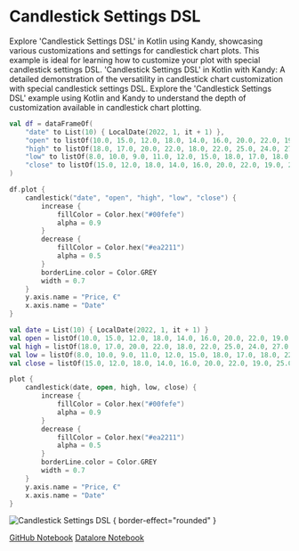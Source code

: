 # Candlestick Settings DSL

<web-summary>
Explore 'Candlestick Settings DSL' in Kotlin using Kandy, showcasing various customizations 
and settings for candlestick chart plots. This example is ideal for learning how to customize
your plot with special candlestick settings DSL.
</web-summary>

<card-summary>
'Candlestick Settings DSL' in Kotlin with Kandy: A detailed demonstration of the versatility in
candlestick chart customization with special candlestick settings DSL.
</card-summary>

<link-summary>
Explore the 'Candlestick Settings DSL' example using Kotlin and Kandy to understand the depth of 
customization available in candlestick chart plotting.
</link-summary>


<!---IMPORT org.jetbrains.kotlinx.kandy.letsplot.samples.Candlestick-->

<!---FUN candlestick_settings_dsl-->
<tabs>
<tab title="Dataframe">

```kotlin
val df = dataFrameOf(
    "date" to List(10) { LocalDate(2022, 1, it + 1) },
    "open" to listOf(10.0, 15.0, 12.0, 18.0, 14.0, 16.0, 20.0, 22.0, 19.0, 25.0),
    "high" to listOf(18.0, 17.0, 20.0, 22.0, 18.0, 22.0, 25.0, 24.0, 27.0, 28.0),
    "low" to listOf(8.0, 10.0, 9.0, 11.0, 12.0, 15.0, 18.0, 17.0, 18.0, 22.0),
    "close" to listOf(15.0, 12.0, 18.0, 14.0, 16.0, 20.0, 22.0, 19.0, 25.0, 23.0),
)

df.plot {
    candlestick("date", "open", "high", "low", "close") {
        increase {
            fillColor = Color.hex("#00fefe")
            alpha = 0.9
        }
        decrease {
            fillColor = Color.hex("#ea2211")
            alpha = 0.5
        }
        borderLine.color = Color.GREY
        width = 0.7
    }
    y.axis.name = "Price, €"
    x.axis.name = "Date"
}
```

</tab>
<tab title="Collections">

```kotlin
val date = List(10) { LocalDate(2022, 1, it + 1) }
val open = listOf(10.0, 15.0, 12.0, 18.0, 14.0, 16.0, 20.0, 22.0, 19.0, 25.0)
val high = listOf(18.0, 17.0, 20.0, 22.0, 18.0, 22.0, 25.0, 24.0, 27.0, 28.0)
val low = listOf(8.0, 10.0, 9.0, 11.0, 12.0, 15.0, 18.0, 17.0, 18.0, 22.0)
val close = listOf(15.0, 12.0, 18.0, 14.0, 16.0, 20.0, 22.0, 19.0, 25.0, 23.0)

plot {
    candlestick(date, open, high, low, close) {
        increase {
            fillColor = Color.hex("#00fefe")
            alpha = 0.9
        }
        decrease {
            fillColor = Color.hex("#ea2211")
            alpha = 0.5
        }
        borderLine.color = Color.GREY
        width = 0.7
    }
    y.axis.name = "Price, €"
    x.axis.name = "Date"
}
```

</tab></tabs>
<!---END-->


![Candlestick Settings DSL](candlestick_settings_dsl.svg) { border-effect="rounded" }

<seealso style="cards">
       <category ref="example-ktnb">
           <a href="https://github.com/Kotlin/kandy/blob/main/examples/notebooks/lets-plot/samples/candlestick/candlestick_settings_dsl.ipynb" summary="View the notebook on our GitHub repository">GitHub Notebook</a>
           <a href="https://datalore.jetbrains.com/report/static/KQKedA4jDrKu63O53gEN0z/Dl9JGX3oLDCphmKZoBia9w" summary="Experiment with this example on Datalore">Datalore Notebook</a>
       </category>
</seealso>
